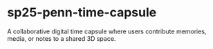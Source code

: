# sp25-penn-time-capsule
A collaborative digital time capsule where users contribute memories, media, or notes to a shared 3D space. 
